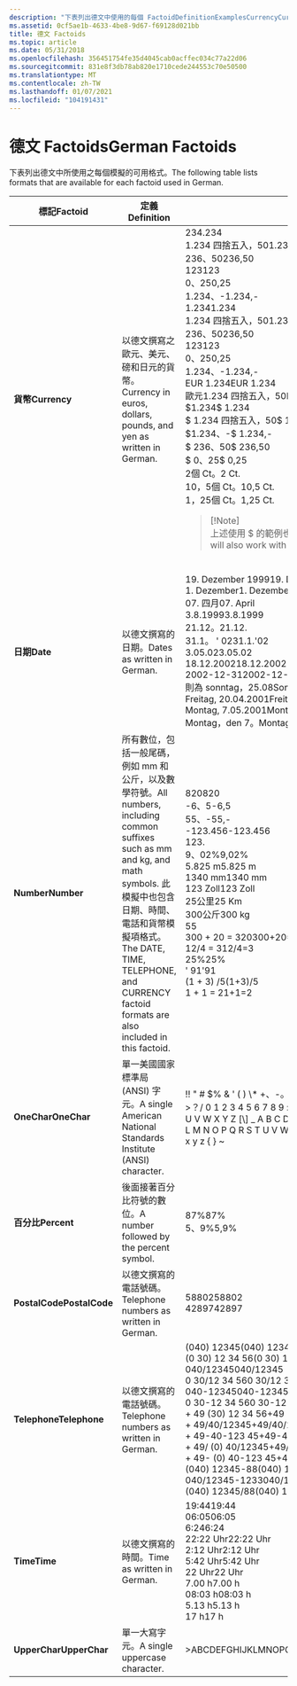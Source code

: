 ```yaml
---
description: "下表列出德文中使用的每個 FactoidDefinitionExamplesCurrencyCurrency 的格式，以歐元、美元、磅和日元的形式提供。234 1.234 四捨五入、50 236、50 123 0、25 1.234、-1.234 1.234 四捨五入、50 236、50 123 0、25 1.234 四捨五入、-EUR 1.234 四捨五入 EUR 1.234 四捨五入、50 $1.234 $ 1.234 四捨五入、50 $1.234、-$ 236、50 $252 Ct. 10、5 Ct. 1、25 Ct。請注意，使用 $ 的上述範例也可搭配和使用。 以德文. 19 撰寫的 DateDates。 Dezember 19991。 Dezember07. 四月 3.8.199921.12.31.1. ' 023.05.0218.12.20022002-12-31Sonntag、25.08 Freitag、20.04.2001 Montag、7.05.2001 Montag、den 7。 Mai 2001NumberAll 數位，包括一般尾碼，例如 mm 和公斤，以及數學符號。 此6555中也包含日期、時間、電話和貨幣的模擬符號格式。 820-,--123.456123.9，02% 5.825 m1340 mm123 Zoll25 Km300 kg5300 + 20 = 32012/4 = 325% ' 91 (1 + 3) /51 + 1 = 2OneCharA 單一美國國家標準局 (ANSI) 字元。！ &\\#0034; \\# $% & ' ( ) \\* +、-。 /0 1 2 3 4 5 6 7 8 9：;< = >？ @ A B C D E F G H I J K L M N O P Q R S T U W X Y Z \\[ \\\\ \\] \\_ A B C d E F G H I A B c d E f G H I T U T W x y z {} ~ PercentA 數位，後面接著百分比符號。 87% 5，9% PostalCodeTelephone 數位，以德文撰寫。5880242897TelephoneTelephone 以德文撰寫的數位。 (040) 12345 (0 30) 12 34 56040/123450 30/12 34 56040-123450 30-12 34 56 + 49 (30) 12 34 56 + 49/40/12345 + 49-40-123 45 + 49/ (0) 40/12345 + 49- (0) 40-123 45 (040) 12345-88040/12345-1233 (040) 12345/88TimeTime，如德文. 19：4406：056：2422： 22 Uhr2： 12 Uhr5： 42 Uhr22 uhr 7.00 h08： 03 H 5.13 h17 hUpperCharA 單一大寫字元。>ABCDEFGHIJKLMNOPQRSTUVWXYZ "
ms.assetid: 0cf5ae1b-4633-4be8-9d67-f69128d021bb
title: 德文 Factoids
ms.topic: article
ms.date: 05/31/2018
ms.openlocfilehash: 356451754fe35d4045cab0acffec034c77a22d06
ms.sourcegitcommit: 831e8f3db78ab820e1710cede244553c70e50500
ms.translationtype: MT
ms.contentlocale: zh-TW
ms.lasthandoff: 01/07/2021
ms.locfileid: "104191431"
---
```

# <a name="german-factoids"></a><span data-ttu-id="1ed6e-112">德文 Factoids</span><span class="sxs-lookup"><span data-stu-id="1ed6e-112">German Factoids</span></span>

<span data-ttu-id="1ed6e-113">下表列出德文中所使用之每個模擬的可用格式。</span><span class="sxs-lookup"><span data-stu-id="1ed6e-113">The following table lists formats that are available for each factoid used in German.</span></span>



<table>
<colgroup>
<col style="width: 33%" />
<col style="width: 33%" />
<col style="width: 33%" />
</colgroup>
<thead>
<tr class="header">
<th><span data-ttu-id="1ed6e-114">標記</span><span class="sxs-lookup"><span data-stu-id="1ed6e-114">Factoid</span></span></th>
<th><span data-ttu-id="1ed6e-115">定義</span><span class="sxs-lookup"><span data-stu-id="1ed6e-115">Definition</span></span></th>
<th><span data-ttu-id="1ed6e-116">範例</span><span class="sxs-lookup"><span data-stu-id="1ed6e-116">Examples</span></span></th>
</tr>
</thead>
<tbody>
<tr class="odd">
<td><span data-ttu-id="1ed6e-117"><strong>貨幣</strong></span><span class="sxs-lookup"><span data-stu-id="1ed6e-117"><strong>Currency</strong></span></span></td>
<td><span data-ttu-id="1ed6e-118">以德文撰寫之歐元、美元、磅和日元的貨幣。</span><span class="sxs-lookup"><span data-stu-id="1ed6e-118">Currency in euros, dollars, pounds, and yen as written in German.</span></span><br/></td>
<td><span data-ttu-id="1ed6e-119">234</span><span class="sxs-lookup"><span data-stu-id="1ed6e-119">.234</span></span>  <br/> <span data-ttu-id="1ed6e-120">1.234 四捨五入，50</span><span class="sxs-lookup"><span data-stu-id="1ed6e-120">1.234,50</span></span>  <br/> <span data-ttu-id="1ed6e-121">236、50</span><span class="sxs-lookup"><span data-stu-id="1ed6e-121">236,50</span></span>  <br/> <span data-ttu-id="1ed6e-122">123</span><span class="sxs-lookup"><span data-stu-id="1ed6e-122">123</span></span>  <br/> <span data-ttu-id="1ed6e-123">0、25</span><span class="sxs-lookup"><span data-stu-id="1ed6e-123">0,25</span></span>  <br/> <span data-ttu-id="1ed6e-124">1.234、-</span><span class="sxs-lookup"><span data-stu-id="1ed6e-124">1.234,-</span></span>  <br/>   <span data-ttu-id="1ed6e-125">1.234</span><span class="sxs-lookup"><span data-stu-id="1ed6e-125">1.234</span></span><br/>   <span data-ttu-id="1ed6e-126">1.234 四捨五入，50</span><span class="sxs-lookup"><span data-stu-id="1ed6e-126">1.234,50</span></span><br/>   <span data-ttu-id="1ed6e-127">236、50</span><span class="sxs-lookup"><span data-stu-id="1ed6e-127">236,50</span></span><br/>   <span data-ttu-id="1ed6e-128">123</span><span class="sxs-lookup"><span data-stu-id="1ed6e-128">123</span></span><br/>   <span data-ttu-id="1ed6e-129">0、25</span><span class="sxs-lookup"><span data-stu-id="1ed6e-129">0,25</span></span><br/>   <span data-ttu-id="1ed6e-130">1.234、-</span><span class="sxs-lookup"><span data-stu-id="1ed6e-130">1.234,-</span></span><br/> <span data-ttu-id="1ed6e-131">EUR 1.234</span><span class="sxs-lookup"><span data-stu-id="1ed6e-131">EUR 1.234</span></span><br/> <span data-ttu-id="1ed6e-132">歐元1.234 四捨五入，50</span><span class="sxs-lookup"><span data-stu-id="1ed6e-132">EUR 1.234,50</span></span><br/> <span data-ttu-id="1ed6e-133">$1.234</span><span class="sxs-lookup"><span data-stu-id="1ed6e-133">$ 1.234</span></span><br/> <span data-ttu-id="1ed6e-134">$ 1.234 四捨五入，50</span><span class="sxs-lookup"><span data-stu-id="1ed6e-134">$ 1.234,50</span></span><br/> <span data-ttu-id="1ed6e-135">$1.234、-</span><span class="sxs-lookup"><span data-stu-id="1ed6e-135">$ 1.234,-</span></span><br/> <span data-ttu-id="1ed6e-136">$ 236、50</span><span class="sxs-lookup"><span data-stu-id="1ed6e-136">$ 236,50</span></span><br/> <span data-ttu-id="1ed6e-137">$ 0、25</span><span class="sxs-lookup"><span data-stu-id="1ed6e-137">$ 0,25</span></span><br/> <span data-ttu-id="1ed6e-138">2個 Ct。</span><span class="sxs-lookup"><span data-stu-id="1ed6e-138">2 Ct.</span></span><br/> <span data-ttu-id="1ed6e-139">10，5個 Ct。</span><span class="sxs-lookup"><span data-stu-id="1ed6e-139">10,5 Ct.</span></span><br/> <span data-ttu-id="1ed6e-140">1，25個 Ct。</span><span class="sxs-lookup"><span data-stu-id="1ed6e-140">1,25 Ct.</span></span><br/>
<blockquote>
[!Note]<br />
<span data-ttu-id="1ed6e-141">上述使用 $ 的範例也可以搭配和使用。</span><span class="sxs-lookup"><span data-stu-id="1ed6e-141">The examples above that use $ will also work with   and  .</span></span>
</blockquote>
<br/></td>
</tr>
<tr class="even">
<td><span data-ttu-id="1ed6e-142"><strong>日期</strong></span><span class="sxs-lookup"><span data-stu-id="1ed6e-142"><strong>Date</strong></span></span></td>
<td><span data-ttu-id="1ed6e-143">以德文撰寫的日期。</span><span class="sxs-lookup"><span data-stu-id="1ed6e-143">Dates as written in German.</span></span><br/></td>
<td><span data-ttu-id="1ed6e-144">19. Dezember 1999</span><span class="sxs-lookup"><span data-stu-id="1ed6e-144">19. Dezember 1999</span></span><br/> <span data-ttu-id="1ed6e-145">1. Dezember</span><span class="sxs-lookup"><span data-stu-id="1ed6e-145">1. Dezember</span></span><br/> <span data-ttu-id="1ed6e-146">07. 四月</span><span class="sxs-lookup"><span data-stu-id="1ed6e-146">07. April</span></span><br/> <span data-ttu-id="1ed6e-147">3.8.1999</span><span class="sxs-lookup"><span data-stu-id="1ed6e-147">3.8.1999</span></span><br/> <span data-ttu-id="1ed6e-148">21.12。</span><span class="sxs-lookup"><span data-stu-id="1ed6e-148">21.12.</span></span><br/> <span data-ttu-id="1ed6e-149">31.1。 ' 02</span><span class="sxs-lookup"><span data-stu-id="1ed6e-149">31.1.'02</span></span><br/> <span data-ttu-id="1ed6e-150">3.05.02</span><span class="sxs-lookup"><span data-stu-id="1ed6e-150">3.05.02</span></span><br/> <span data-ttu-id="1ed6e-151">18.12.2002</span><span class="sxs-lookup"><span data-stu-id="1ed6e-151">18.12.2002</span></span><br/> <span data-ttu-id="1ed6e-152">2002-12-31</span><span class="sxs-lookup"><span data-stu-id="1ed6e-152">2002-12-31</span></span><br/> <span data-ttu-id="1ed6e-153">則為 sonntag，25.08</span><span class="sxs-lookup"><span data-stu-id="1ed6e-153">Sonntag, 25.08</span></span><br/> <span data-ttu-id="1ed6e-154">Freitag, 20.04.2001</span><span class="sxs-lookup"><span data-stu-id="1ed6e-154">Freitag, 20.04.2001</span></span><br/> <span data-ttu-id="1ed6e-155">Montag, 7.05.2001</span><span class="sxs-lookup"><span data-stu-id="1ed6e-155">Montag, 7.05.2001</span></span><br/> <span data-ttu-id="1ed6e-156">Montag，den 7。</span><span class="sxs-lookup"><span data-stu-id="1ed6e-156">Montag, den 7.</span></span> <span data-ttu-id="1ed6e-157">Mai 2001</span><span class="sxs-lookup"><span data-stu-id="1ed6e-157">Mai 2001</span></span><br/></td>
</tr>
<tr class="odd">
<td><span data-ttu-id="1ed6e-158"><strong>Number</strong></span><span class="sxs-lookup"><span data-stu-id="1ed6e-158"><strong>Number</strong></span></span></td>
<td><span data-ttu-id="1ed6e-159">所有數位，包括一般尾碼，例如 mm 和公斤，以及數學符號。</span><span class="sxs-lookup"><span data-stu-id="1ed6e-159">All numbers, including common suffixes such as mm and kg, and math symbols.</span></span> <span data-ttu-id="1ed6e-160">此模擬中也包含日期、時間、電話和貨幣模擬項格式。</span><span class="sxs-lookup"><span data-stu-id="1ed6e-160">The DATE, TIME, TELEPHONE, and CURRENCY factoid formats are also included in this factoid.</span></span><br/></td>
<td><span data-ttu-id="1ed6e-161">820</span><span class="sxs-lookup"><span data-stu-id="1ed6e-161">820</span></span><br/> <span data-ttu-id="1ed6e-162">-6、5</span><span class="sxs-lookup"><span data-stu-id="1ed6e-162">-6,5</span></span><br/> <span data-ttu-id="1ed6e-163">55、-</span><span class="sxs-lookup"><span data-stu-id="1ed6e-163">55,-</span></span><br/> <span data-ttu-id="1ed6e-164">-123.456</span><span class="sxs-lookup"><span data-stu-id="1ed6e-164">-123.456</span></span><br/> 123.<br/> <span data-ttu-id="1ed6e-165">9、02%</span><span class="sxs-lookup"><span data-stu-id="1ed6e-165">9,02%</span></span><br/> <span data-ttu-id="1ed6e-166">5.825 m</span><span class="sxs-lookup"><span data-stu-id="1ed6e-166">5.825 m</span></span><br/> <span data-ttu-id="1ed6e-167">1340 mm</span><span class="sxs-lookup"><span data-stu-id="1ed6e-167">1340 mm</span></span><br/> <span data-ttu-id="1ed6e-168">123 Zoll</span><span class="sxs-lookup"><span data-stu-id="1ed6e-168">123 Zoll</span></span><br/> <span data-ttu-id="1ed6e-169">25公里</span><span class="sxs-lookup"><span data-stu-id="1ed6e-169">25 Km</span></span><br/> <span data-ttu-id="1ed6e-170">300公斤</span><span class="sxs-lookup"><span data-stu-id="1ed6e-170">300 kg</span></span><br/> <span data-ttu-id="1ed6e-171">5</span><span class="sxs-lookup"><span data-stu-id="1ed6e-171">5</span></span><br/> <span data-ttu-id="1ed6e-172">300 + 20 = 320</span><span class="sxs-lookup"><span data-stu-id="1ed6e-172">300+20=320</span></span><br/> <span data-ttu-id="1ed6e-173">12/4 = 3</span><span class="sxs-lookup"><span data-stu-id="1ed6e-173">12/4=3</span></span><br/> <span data-ttu-id="1ed6e-174">25%</span><span class="sxs-lookup"><span data-stu-id="1ed6e-174">25%</span></span><br/> <span data-ttu-id="1ed6e-175">' 91</span><span class="sxs-lookup"><span data-stu-id="1ed6e-175">'91</span></span><br/> <span data-ttu-id="1ed6e-176"> (1 + 3) /5</span><span class="sxs-lookup"><span data-stu-id="1ed6e-176">(1+3)/5</span></span><br/> <span data-ttu-id="1ed6e-177">1 + 1 = 2</span><span class="sxs-lookup"><span data-stu-id="1ed6e-177">1+1=2</span></span><br/></td>
</tr>
<tr class="even">
<td><span data-ttu-id="1ed6e-178"><strong>OneChar</strong></span><span class="sxs-lookup"><span data-stu-id="1ed6e-178"><strong>OneChar</strong></span></span></td>
<td><span data-ttu-id="1ed6e-179">單一美國國家標準局 (ANSI) 字元。</span><span class="sxs-lookup"><span data-stu-id="1ed6e-179">A single American National Standards Institute (ANSI) character.</span></span><br/></td>
<td><span data-ttu-id="1ed6e-180">!</span><span class="sxs-lookup"><span data-stu-id="1ed6e-180">!</span></span> <span data-ttu-id="1ed6e-181">&quot; # $% & ' ( ) \* +、-。</span><span class="sxs-lookup"><span data-stu-id="1ed6e-181">&quot; # $ % & ' ( ) \* + , - .</span></span> <span data-ttu-id="1ed6e-182">/0 1 2 3 4 5 6 7 8 9：;< = >？</span><span class="sxs-lookup"><span data-stu-id="1ed6e-182">/ 0 1 2 3 4 5 6 7 8 9 : ; < = > ?</span></span> <span data-ttu-id="1ed6e-183">@ A B C D E F G H I J K L M N O P Q R S T U V W X Y Z [\] _ A B C D E F G H I J T H W X Y Z {} ~</span><span class="sxs-lookup"><span data-stu-id="1ed6e-183">@ A B C D E F G H I J K L M N O P Q R S T U V W X Y Z [ \ ] _ a b c d e f g h i j k l m n o p q r s t u v w x y z { } ~</span></span>             <br/></td>
</tr>
<tr class="odd">
<td><span data-ttu-id="1ed6e-184"><strong>百分比</strong></span><span class="sxs-lookup"><span data-stu-id="1ed6e-184"><strong>Percent</strong></span></span></td>
<td><span data-ttu-id="1ed6e-185">後面接著百分比符號的數位。</span><span class="sxs-lookup"><span data-stu-id="1ed6e-185">A number followed by the percent symbol.</span></span><br/></td>
<td><span data-ttu-id="1ed6e-186">87%</span><span class="sxs-lookup"><span data-stu-id="1ed6e-186">87%</span></span><br/> <span data-ttu-id="1ed6e-187">5、9%</span><span class="sxs-lookup"><span data-stu-id="1ed6e-187">5,9%</span></span><br/></td>
</tr>
<tr class="even">
<td><span data-ttu-id="1ed6e-188"><strong>PostalCode</strong></span><span class="sxs-lookup"><span data-stu-id="1ed6e-188"><strong>PostalCode</strong></span></span></td>
<td><span data-ttu-id="1ed6e-189">以德文撰寫的電話號碼。</span><span class="sxs-lookup"><span data-stu-id="1ed6e-189">Telephone numbers as written in German.</span></span><br/></td>
<td><span data-ttu-id="1ed6e-190">58802</span><span class="sxs-lookup"><span data-stu-id="1ed6e-190">58802</span></span><br/> <span data-ttu-id="1ed6e-191">42897</span><span class="sxs-lookup"><span data-stu-id="1ed6e-191">42897</span></span><br/></td>
</tr>
<tr class="odd">
<td><span data-ttu-id="1ed6e-192"><strong>Telephone</strong></span><span class="sxs-lookup"><span data-stu-id="1ed6e-192"><strong>Telephone</strong></span></span></td>
<td><span data-ttu-id="1ed6e-193">以德文撰寫的電話號碼。</span><span class="sxs-lookup"><span data-stu-id="1ed6e-193">Telephone numbers as written in German.</span></span><br/></td>
<td><span data-ttu-id="1ed6e-194"> (040) 12345</span><span class="sxs-lookup"><span data-stu-id="1ed6e-194">(040) 12345</span></span><br/> <span data-ttu-id="1ed6e-195"> (0 30) 12 34 56</span><span class="sxs-lookup"><span data-stu-id="1ed6e-195">(0 30) 12 34 56</span></span><br/> <span data-ttu-id="1ed6e-196">040/12345</span><span class="sxs-lookup"><span data-stu-id="1ed6e-196">040/12345</span></span><br/> <span data-ttu-id="1ed6e-197">0 30/12 34 56</span><span class="sxs-lookup"><span data-stu-id="1ed6e-197">0 30/12 34 56</span></span><br/> <span data-ttu-id="1ed6e-198">040-12345</span><span class="sxs-lookup"><span data-stu-id="1ed6e-198">040-12345</span></span><br/> <span data-ttu-id="1ed6e-199">0 30-12 34 56</span><span class="sxs-lookup"><span data-stu-id="1ed6e-199">0 30-12 34 56</span></span><br/> <span data-ttu-id="1ed6e-200">+ 49 (30) 12 34 56</span><span class="sxs-lookup"><span data-stu-id="1ed6e-200">+49 (30) 12 34 56</span></span><br/> <span data-ttu-id="1ed6e-201">+ 49/40/12345</span><span class="sxs-lookup"><span data-stu-id="1ed6e-201">+49/40/12345</span></span><br/> <span data-ttu-id="1ed6e-202">+ 49-40-123 45</span><span class="sxs-lookup"><span data-stu-id="1ed6e-202">+49-40-123 45</span></span><br/> <span data-ttu-id="1ed6e-203">+ 49/ (0) 40/12345</span><span class="sxs-lookup"><span data-stu-id="1ed6e-203">+49/(0)40/12345</span></span><br/> <span data-ttu-id="1ed6e-204">+ 49- (0) 40-123 45</span><span class="sxs-lookup"><span data-stu-id="1ed6e-204">+49-(0)40-123 45</span></span><br/> <span data-ttu-id="1ed6e-205"> (040) 12345-88</span><span class="sxs-lookup"><span data-stu-id="1ed6e-205">(040) 12345-88</span></span><br/> <span data-ttu-id="1ed6e-206">040/12345-1233</span><span class="sxs-lookup"><span data-stu-id="1ed6e-206">040/12345-1233</span></span><br/> <span data-ttu-id="1ed6e-207"> (040) 12345/88</span><span class="sxs-lookup"><span data-stu-id="1ed6e-207">(040) 12345/88</span></span><br/></td>
</tr>
<tr class="even">
<td><span data-ttu-id="1ed6e-208"><strong>Time</strong></span><span class="sxs-lookup"><span data-stu-id="1ed6e-208"><strong>Time</strong></span></span></td>
<td><span data-ttu-id="1ed6e-209">以德文撰寫的時間。</span><span class="sxs-lookup"><span data-stu-id="1ed6e-209">Time as written in German.</span></span><br/></td>
<td><span data-ttu-id="1ed6e-210">19:44</span><span class="sxs-lookup"><span data-stu-id="1ed6e-210">19:44</span></span><br/> <span data-ttu-id="1ed6e-211">06:05</span><span class="sxs-lookup"><span data-stu-id="1ed6e-211">06:05</span></span><br/> <span data-ttu-id="1ed6e-212">6:24</span><span class="sxs-lookup"><span data-stu-id="1ed6e-212">6:24</span></span><br/> <span data-ttu-id="1ed6e-213">22:22 Uhr</span><span class="sxs-lookup"><span data-stu-id="1ed6e-213">22:22 Uhr</span></span><br/> <span data-ttu-id="1ed6e-214">2:12 Uhr</span><span class="sxs-lookup"><span data-stu-id="1ed6e-214">2:12 Uhr</span></span><br/> <span data-ttu-id="1ed6e-215">5:42 Uhr</span><span class="sxs-lookup"><span data-stu-id="1ed6e-215">5:42 Uhr</span></span><br/> <span data-ttu-id="1ed6e-216">22 Uhr</span><span class="sxs-lookup"><span data-stu-id="1ed6e-216">22 Uhr</span></span><br/> <span data-ttu-id="1ed6e-217">7.00 h</span><span class="sxs-lookup"><span data-stu-id="1ed6e-217">7.00 h</span></span><br/> <span data-ttu-id="1ed6e-218">08:03 h</span><span class="sxs-lookup"><span data-stu-id="1ed6e-218">08:03 h</span></span><br/> <span data-ttu-id="1ed6e-219">5.13 h</span><span class="sxs-lookup"><span data-stu-id="1ed6e-219">5.13 h</span></span><br/> <span data-ttu-id="1ed6e-220">17 h</span><span class="sxs-lookup"><span data-stu-id="1ed6e-220">17 h</span></span><br/></td>
</tr>
<tr class="odd">
<td><span data-ttu-id="1ed6e-221"><strong>UpperChar</strong></span><span class="sxs-lookup"><span data-stu-id="1ed6e-221"><strong>UpperChar</strong></span></span></td>
<td><span data-ttu-id="1ed6e-222">單一大寫字元。</span><span class="sxs-lookup"><span data-stu-id="1ed6e-222">A single uppercase character.</span></span><br/></td>
<td><span data-ttu-id="1ed6e-223">>ABCDEFGHIJKLMNOPQRSTUVWXYZ</span><span class="sxs-lookup"><span data-stu-id="1ed6e-223">ABCDEFGHIJKLMNOPQRSTUVWXYZ</span></span><br/></td>
</tr>
</tbody>
</table>



 

 

 




